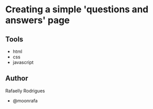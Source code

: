 # Creating a simple 'questions and answers' page 

## Tools
- html
- css
- javascript

## Author

Rafaelly Rodrigues
- @moonrafa
